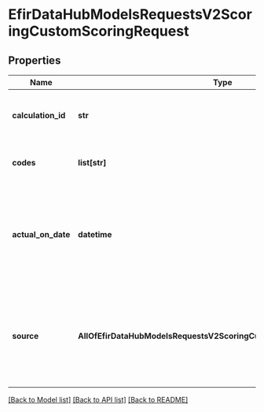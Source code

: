 # EfirDataHubModelsRequestsV2ScoringCustomScoringRequest

## Properties
Name | Type | Description | Notes
------------ | ------------- | ------------- | -------------
**calculation_id** | **str** | Идентификатор запроса на расчет пользовательского скоринга. Необязательный. | [optional] 
**codes** | **list[str]** | Коды компаний ИНН или ОГРН, не более 20 кодов. Необязательный. | [optional] 
**actual_on_date** | **datetime** | Дата, на которую актуальны скоринги (вернется последний пользовательский скоринг за указанную дату).  По умолчанию - текущая дата. | [optional] 
**source** | **AllOfEfirDataHubModelsRequestsV2ScoringCustomScoringRequestSource** | Тип отчетности: 0 - РСБУ, 1 – МСФО.  Если не задан, то будет получена наиболее актуальная на дату запись без учета типа отчетности.  0 &#x3D; RSBU  1 &#x3D; IFRS | [optional] 

[[Back to Model list]](../README.md#documentation-for-models) [[Back to API list]](../README.md#documentation-for-api-endpoints) [[Back to README]](../README.md)

